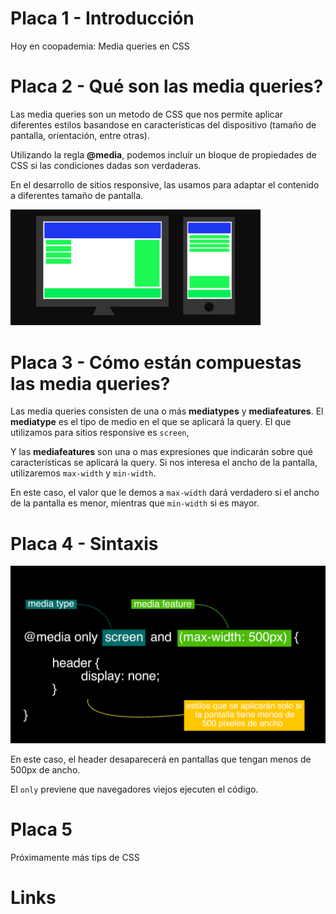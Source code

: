 # Placa 1 - Introducción
Hoy en coopademia: Media queries en CSS

# Placa 2 - Qué son las media queries?

Las media queries son un metodo de CSS que nos permite aplicar diferentes estilos basandose en características del
dispositivo (tamaño de pantalla, orientación, entre otras).

Utilizando la regla **@media**, podemos incluír un bloque de propiedades de CSS si las condiciones dadas son verdaderas.

En el desarrollo de sitios responsive, las usamos para adaptar el contenido a diferentes tamaño de pantalla.

<img src="images/media-queries-1.png" width="400">

# Placa 3 - Cómo están compuestas las media queries?

Las media queries consisten de una o más **mediatypes** y **mediafeatures**.
El **mediatype** es el tipo de medio en el que se aplicará la query. El que utilizamos para sitios responsive es `screen`,

Y las **mediafeatures** son una o mas expresiones que indicarán sobre qué características se aplicará la query. Si nos interesa
el ancho de la pantalla, utilizaremos `max-width` y `min-width`.

En este caso, el valor que le demos a `max-width` dará verdadero si el ancho de la pantalla es menor, mientras que `min-width` si es mayor.

# Placa 4 - Sintaxis

<img src="images/media-queries-2.png" width="800">

En este caso, el header desaparecerá en pantallas que tengan menos de 500px de ancho.

El `only` previene que navegadores viejos ejecuten el código.

# Placa 5

Próximamente más tips de CSS

# Links

